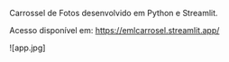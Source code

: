 Carrossel de Fotos desenvolvido em Python e Streamlit.

Acesso disponível em: https://emlcarrosel.streamlit.app/

![app.jpg]
